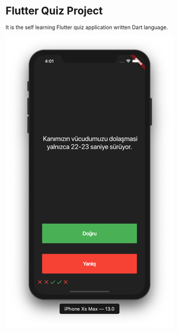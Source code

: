 <h1>Flutter Quiz Project</h1>

It is the self learning Flutter quiz application written Dart language.

![alt text](https://github.com/atalayasa/FlutterQuizApp/blob/master/assets/quizApp.png)